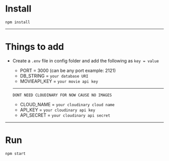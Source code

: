 # Install

`npm install`

---

# Things to add

- Create a `.env` file in config folder and add the following as `key = value`
  - PORT = 3000 (can be any port example: 2121)
  - DB_STRING = `your database URI`
  - MOVIEAPI_KEY = `your movie api key`

  -----------------------------------------------------
  `DONT NEED CLOUDINARY FOR NOW CAUSE NO IMAGES`
  - CLOUD_NAME = `your cloudinary cloud name`
  - API_KEY = `your cloudinary api key`
  - API_SECRET = `your cloudinary api secret`

---

# Run

`npm start`
